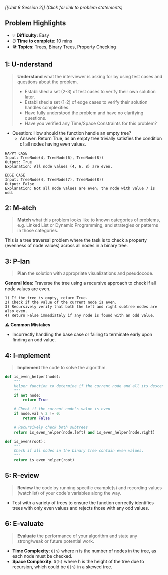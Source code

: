 *[[Unit 8 Session 2]] (Click for link to problem statements)*

## Problem Highlights

* 💡 **Difficulty:** Easy
* ⏰ **Time to complete**: 10 mins
* 🛠️ **Topics**: Trees, Binary Trees, Property Checking
    
## 1: U-nderstand

> **Understand** what the interviewer is asking for by using test cases and questions about the problem.
> - Established a set (2-3) of test cases to verify their own solution later.
> - Established a set (1-2) of edge cases to verify their solution handles complexities.
> - Have fully understood the problem and have no clarifying questions.
> - Have you verified any Time/Space Constraints for this problem?

- Question: How should the function handle an empty tree?
    - Answer: Return True, as an empty tree trivially satisfies the condition of all nodes having even values.

```
HAPPY CASE
Input: TreeNode(4, TreeNode(6), TreeNode(8))
Output: True
Explanation: All node values (4, 6, 8) are even.

EDGE CASE
Input: TreeNode(4, TreeNode(7), TreeNode(8))
Output: False
Explanation: Not all node values are even; the node with value 7 is odd.
```

## 2: M-atch

> **Match** what this problem looks like to known categories of problems, e.g. Linked List or Dynamic Programming, and strategies or patterns in those categories.

This is a tree traversal problem where the task is to check a property (evenness of node values) across all nodes in a binary tree.

## 3: P-lan

> **Plan** the solution with appropriate visualizations and pseudocode.

**General Idea:** Traverse the tree using a recursive approach to check if all node values are even.

```
1) If the tree is empty, return True.
2) Check if the value of the current node is even.
3) Recursively verify that both the left and right subtree nodes are also even.
4) Return False immediately if any node is found with an odd value.
```

**⚠️ Common Mistakes**

- Incorrectly handling the base case or failing to terminate early upon finding an odd value.

## 4: I-mplement

> **Implement** the code to solve the algorithm.

```python
def is_even_helper(node):
    """
    Helper function to determine if the current node and all its descendants have even values.
    """
    if not node:
        return True

    # Check if the current node's value is even
    if node.val % 2 != 0:
        return False

    # Recursively check both subtrees
    return is_even_helper(node.left) and is_even_helper(node.right)

def is_even(root):
    """
    Check if all nodes in the binary tree contain even values.
    """
    return is_even_helper(root)
```

## 5: R-eview

> **Review** the code by running specific example(s) and recording values (watchlist) of your code's variables along the way.

- Test with a variety of trees to ensure the function correctly identifies trees with only even values and rejects those with any odd values.

## 6: E-valuate

> **Evaluate** the performance of your algorithm and state any strong/weak or future potential work.

* **Time Complexity**: `O(n)` where n is the number of nodes in the tree, as each node must be checked.
* **Space Complexity**: `O(h)` where h is the height of the tree due to recursion, which could be `O(n)` in a skewed tree.
